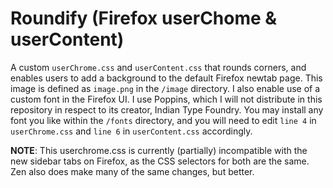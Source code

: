 # Roundify (Firefox userChome & userContent)
A custom `userChrome.css` and `userContent.css` that rounds corners, and enables users to add a background to the default Firefox newtab page. This image is defined as `image.png` in the `/image` directory. I also enable use of a custom font in the Firefox UI. I use Poppins, which I will not distribute in this repository in respect to its creator, Indian Type Foundry. You may install any font you like within the `/fonts` directory, and you will need to edit `line 4` in `userChrome.css` and `line 6` in `userContent.css` accordingly.


**NOTE**: This userchrome.css is currently (partially) incompatible with the new sidebar tabs on Firefox, as the CSS selectors for both are the same. Zen also does make many of the same changes, but better.
